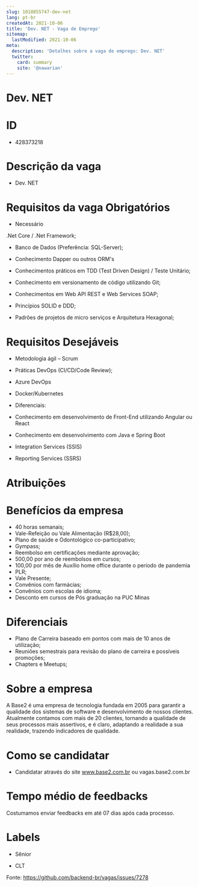 ```yaml
---
slug: 1018855747-dev-net
lang: pt-br
createdAt: 2021-10-06
title: 'Dev. NET - Vaga de Emprego'
sitemap:
  lastModified: 2021-10-06
meta:
  description: 'Detalhes sobre a vaga de emprego: Dev. NET'
  twitter:
    card: summary
    site: '@nawarian'
---
```


# Dev. NET

<h1>
<a id="user-content-id" class="anchor" href="#id" aria-hidden="true"><span aria-hidden="true" class="octicon octicon-link"></span></a><strong>ID</strong>
</h1>
<ul>
<li>428373218</li>
</ul>
<h1>
<a id="user-content-descrição-da-vaga" class="anchor" href="#descri%C3%A7%C3%A3o-da-vaga" aria-hidden="true"><span aria-hidden="true" class="octicon octicon-link"></span></a><strong>Descrição da vaga</strong>
</h1>
<ul>
<li>Dev. NET</li>
</ul>
<h1>
<a id="user-content-requisitos-da-vaga-obrigatórios" class="anchor" href="#requisitos-da-vaga-obrigat%C3%B3rios" aria-hidden="true"><span aria-hidden="true" class="octicon octicon-link"></span></a><strong>Requisitos da vaga Obrigatórios</strong>
</h1>
<ul>
<li>Necessário</li>
</ul>
<p>.Net Core / .Net Framework;</p>
<ul>
<li>
<p>Banco de Dados (Preferência: SQL-Server);</p>
</li>
<li>
<p>Conhecimento Dapper ou outros ORM's</p>
</li>
<li>
<p>Conhecimentos práticos em TDD (Test Driven Design) / Teste Unitário;</p>
</li>
<li>
<p>Conhecimento em versionamento de código utilizando Git;</p>
</li>
<li>
<p>Conhecimentos em Web API REST e Web Services SOAP;</p>
</li>
<li>
<p>Princípios SOLID e DDD;</p>
</li>
<li>
<p>Padrões de projetos de micro serviços e Arquitetura Hexagonal;</p>
</li>
</ul>
<h1>
<a id="user-content-requisitos-desejáveis" class="anchor" href="#requisitos-desej%C3%A1veis" aria-hidden="true"><span aria-hidden="true" class="octicon octicon-link"></span></a><strong>Requisitos Desejáveis</strong>
</h1>
<ul>
<li>
<p>Metodologia ágil – Scrum</p>
</li>
<li>
<p>Práticas DevOps (CI/CD/Code Review);</p>
</li>
<li>
<p>Azure DevOps</p>
</li>
<li>
<p>Docker/Kubernetes</p>
</li>
<li>
<p>Diferenciais:</p>
</li>
<li>
<p>Conhecimento em desenvolvimento de Front-End utilizando Angular ou React</p>
</li>
<li>
<p>Conhecimento em desenvolvimento com Java e Spring Boot</p>
</li>
<li>
<p>Integration Services (SSIS)</p>
</li>
<li>
<p>Reporting Services (SSRS)</p>
</li>
</ul>
<h1>
<a id="user-content-atribuições" class="anchor" href="#atribui%C3%A7%C3%B5es" aria-hidden="true"><span aria-hidden="true" class="octicon octicon-link"></span></a><strong>Atribuições</strong>
</h1>
<h1>
<a id="user-content-benefícios-da-empresa" class="anchor" href="#benef%C3%ADcios-da-empresa" aria-hidden="true"><span aria-hidden="true" class="octicon octicon-link"></span></a><strong>Benefícios da empresa</strong>
</h1>
<ul>
<li>40 horas semanais;</li>
<li>Vale-Refeição ou Vale Alimentação (R$28,00);</li>
<li>Plano de saúde e Odontológico co-participativo;</li>
<li>Gympass;</li>
<li>Reembolso em certificações mediante aprovação;</li>
<li>500,00 por ano de reembolsos em cursos;</li>
<li>100,00 por mês de Auxílio home office durante o período de pandemia</li>
<li>PLR;</li>
<li>Vale Presente;</li>
<li>Convênios com farmácias;</li>
<li>Convênios com escolas de idioma;</li>
<li>Desconto em cursos de Pós graduação na PUC Minas</li>
</ul>
<h1>
<a id="user-content-diferenciais" class="anchor" href="#diferenciais" aria-hidden="true"><span aria-hidden="true" class="octicon octicon-link"></span></a><strong>Diferenciais</strong>
</h1>
<ul>
<li>Plano de Carreira baseado em pontos com mais de 10 anos de utilização;</li>
<li>Reuniões semestrais para revisão do plano de carreira e possíveis promoções;</li>
<li>Chapters e Meetups;</li>
</ul>
<h1>
<a id="user-content-sobre-a-empresa" class="anchor" href="#sobre-a-empresa" aria-hidden="true"><span aria-hidden="true" class="octicon octicon-link"></span></a><strong>Sobre a empresa</strong>
</h1>
<p>A Base2 é uma empresa de tecnologia fundada em 2005 para garantir a qualidade dos sistemas de software e desenvolvimento de nossos clientes. Atualmente contamos com mais de 20 clientes, tornando a qualidade de seus processos mais assertivos, e é claro, adaptando a realidade a sua realidade, trazendo indicadores de qualidade.</p>
<h1>
<a id="user-content-como-se-candidatar" class="anchor" href="#como-se-candidatar" aria-hidden="true"><span aria-hidden="true" class="octicon octicon-link"></span></a><strong>Como se candidatar</strong>
</h1>
<ul>
<li>Candidatar através do site <a href="http://www.base2.com.br" rel="nofollow">www.base2.com.br</a> ou vagas.base2.com.br</li>
</ul>
<h1>
<a id="user-content-tempo-médio-de-feedbacks" class="anchor" href="#tempo-m%C3%A9dio-de-feedbacks" aria-hidden="true"><span aria-hidden="true" class="octicon octicon-link"></span></a><strong>Tempo médio de feedbacks</strong>
</h1>
<p>Costumamos enviar feedbacks em até 07 dias após cada processo.</p>
<h1>
<a id="user-content-labels" class="anchor" href="#labels" aria-hidden="true"><span aria-hidden="true" class="octicon octicon-link"></span></a><strong>Labels</strong>
</h1>
<ul>
<li>
<p>Sênior</p>
</li>
<li>
<p>CLT</p>
</li>
</ul>


Fonte: https://github.com/backend-br/vagas/issues/7278